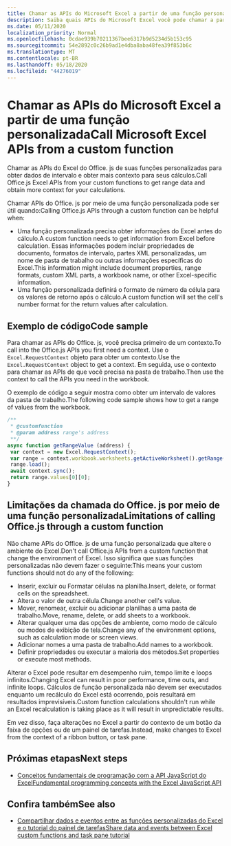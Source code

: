 ```yaml
---
title: Chamar as APIs do Microsoft Excel a partir de uma função personalizada
description: Saiba quais APIs do Microsoft Excel você pode chamar a partir de sua função personalizada.
ms.date: 05/11/2020
localization_priority: Normal
ms.openlocfilehash: 0cdae939b70211367bee6317b9d5234d5b153c95
ms.sourcegitcommit: 54e2892c0c26b9ad1e4dba8aba48fea39f853b6c
ms.translationtype: MT
ms.contentlocale: pt-BR
ms.lasthandoff: 05/18/2020
ms.locfileid: "44276019"
---
```

# <a name="call-microsoft-excel-apis-from-a-custom-function"></a><span data-ttu-id="3c1c8-103">Chamar as APIs do Microsoft Excel a partir de uma função personalizada</span><span class="sxs-lookup"><span data-stu-id="3c1c8-103">Call Microsoft Excel APIs from a custom function</span></span>

<span data-ttu-id="3c1c8-104">Chamar as APIs do Excel do Office. js de suas funções personalizadas para obter dados de intervalo e obter mais contexto para seus cálculos.</span><span class="sxs-lookup"><span data-stu-id="3c1c8-104">Call Office.js Excel APIs from your custom functions to get range data and obtain more context for your calculations.</span></span>

<span data-ttu-id="3c1c8-105">Chamar APIs do Office. js por meio de uma função personalizada pode ser útil quando:</span><span class="sxs-lookup"><span data-stu-id="3c1c8-105">Calling Office.js APIs through a custom function can be helpful when:</span></span>

- <span data-ttu-id="3c1c8-106">Uma função personalizada precisa obter informações do Excel antes do cálculo.</span><span class="sxs-lookup"><span data-stu-id="3c1c8-106">A custom function needs to get information from Excel before calculation.</span></span> <span data-ttu-id="3c1c8-107">Essas informações podem incluir propriedades de documento, formatos de intervalo, partes XML personalizadas, um nome de pasta de trabalho ou outras informações específicas do Excel.</span><span class="sxs-lookup"><span data-stu-id="3c1c8-107">This information might include document properties, range formats, custom XML parts, a workbook name, or other Excel-specific information.</span></span>
- <span data-ttu-id="3c1c8-108">Uma função personalizada definirá o formato de número da célula para os valores de retorno após o cálculo.</span><span class="sxs-lookup"><span data-stu-id="3c1c8-108">A custom function will set the cell's number format for the return values after calculation.</span></span>

## <a name="code-sample"></a><span data-ttu-id="3c1c8-109">Exemplo de código</span><span class="sxs-lookup"><span data-stu-id="3c1c8-109">Code sample</span></span>

<span data-ttu-id="3c1c8-110">Para chamar as APIs do Office. js, você precisa primeiro de um contexto.</span><span class="sxs-lookup"><span data-stu-id="3c1c8-110">To call into the Office.js APIs you first need a context.</span></span> <span data-ttu-id="3c1c8-111">Use o `Excel.RequestContext` objeto para obter um contexto.</span><span class="sxs-lookup"><span data-stu-id="3c1c8-111">Use the `Excel.RequestContext` object to get a context.</span></span> <span data-ttu-id="3c1c8-112">Em seguida, use o contexto para chamar as APIs de que você precisa na pasta de trabalho.</span><span class="sxs-lookup"><span data-stu-id="3c1c8-112">Then use the context to call the APIs you need in the workbook.</span></span>

<span data-ttu-id="3c1c8-113">O exemplo de código a seguir mostra como obter um intervalo de valores da pasta de trabalho.</span><span class="sxs-lookup"><span data-stu-id="3c1c8-113">The following code sample shows how to get a range of values from the workbook.</span></span>

```JavaScript
/**
 * @customfunction
 * @param address range's address
 **/
async function getRangeValue (address) {
 var context = new Excel.RequestContext();
 var range = context.workbook.worksheets.getActiveWorksheet().getRange(address);
 range.load();
 await context.sync();
 return range.values[0][0];
}
```

## <a name="limitations-of-calling-officejs-through-a-custom-function"></a><span data-ttu-id="3c1c8-114">Limitações da chamada do Office. js por meio de uma função personalizada</span><span class="sxs-lookup"><span data-stu-id="3c1c8-114">Limitations of calling Office.js through a custom function</span></span>

<span data-ttu-id="3c1c8-115">Não chame APIs do Office. js de uma função personalizada que altere o ambiente do Excel.</span><span class="sxs-lookup"><span data-stu-id="3c1c8-115">Don't call Office.js APIs from a custom function that change the environment of Excel.</span></span> <span data-ttu-id="3c1c8-116">Isso significa que suas funções personalizadas não devem fazer o seguinte:</span><span class="sxs-lookup"><span data-stu-id="3c1c8-116">This means your custom functions should not do any of the following:</span></span>

- <span data-ttu-id="3c1c8-117">Inserir, excluir ou Formatar células na planilha.</span><span class="sxs-lookup"><span data-stu-id="3c1c8-117">Insert, delete, or format cells on the spreadsheet.</span></span>
- <span data-ttu-id="3c1c8-118">Altera o valor de outra célula.</span><span class="sxs-lookup"><span data-stu-id="3c1c8-118">Change another cell's value.</span></span>
- <span data-ttu-id="3c1c8-119">Mover, renomear, excluir ou adicionar planilhas a uma pasta de trabalho.</span><span class="sxs-lookup"><span data-stu-id="3c1c8-119">Move, rename, delete, or add sheets to a workbook.</span></span>
- <span data-ttu-id="3c1c8-120">Alterar qualquer uma das opções de ambiente, como modo de cálculo ou modos de exibição de tela.</span><span class="sxs-lookup"><span data-stu-id="3c1c8-120">Change any of the environment options, such as calculation mode or screen views.</span></span>
- <span data-ttu-id="3c1c8-121">Adicionar nomes a uma pasta de trabalho.</span><span class="sxs-lookup"><span data-stu-id="3c1c8-121">Add names to a workbook.</span></span>
- <span data-ttu-id="3c1c8-122">Definir propriedades ou executar a maioria dos métodos.</span><span class="sxs-lookup"><span data-stu-id="3c1c8-122">Set properties or execute most methods.</span></span>

<span data-ttu-id="3c1c8-123">Alterar o Excel pode resultar em desempenho ruim, tempo limite e loops infinitos.</span><span class="sxs-lookup"><span data-stu-id="3c1c8-123">Changing Excel can result in poor performance, time outs, and infinite loops.</span></span> <span data-ttu-id="3c1c8-124">Cálculos de função personalizada não devem ser executados enquanto um recálculo do Excel está ocorrendo, pois resultará em resultados imprevisíveis.</span><span class="sxs-lookup"><span data-stu-id="3c1c8-124">Custom function calculations shouldn't run while an Excel recalculation is taking place as it will result in unpredictable results.</span></span>

<span data-ttu-id="3c1c8-125">Em vez disso, faça alterações no Excel a partir do contexto de um botão da faixa de opções ou de um painel de tarefas.</span><span class="sxs-lookup"><span data-stu-id="3c1c8-125">Instead, make changes to Excel from the context of a ribbon button, or task pane.</span></span>

## <a name="next-steps"></a><span data-ttu-id="3c1c8-126">Próximas etapas</span><span class="sxs-lookup"><span data-stu-id="3c1c8-126">Next steps</span></span>

- [<span data-ttu-id="3c1c8-127">Conceitos fundamentais de programação com a API JavaScript do Excel</span><span class="sxs-lookup"><span data-stu-id="3c1c8-127">Fundamental programming concepts with the Excel JavaScript API</span></span>](../reference/overview/excel-add-ins-reference-overview.md)

## <a name="see-also"></a><span data-ttu-id="3c1c8-128">Confira também</span><span class="sxs-lookup"><span data-stu-id="3c1c8-128">See also</span></span>

- [<span data-ttu-id="3c1c8-129">Compartilhar dados e eventos entre as funções personalizadas do Excel e o tutorial do painel de tarefas</span><span class="sxs-lookup"><span data-stu-id="3c1c8-129">Share data and events between Excel custom functions and task pane tutorial</span></span>](../tutorials/share-data-and-events-between-custom-functions-and-the-task-pane-tutorial.md)
